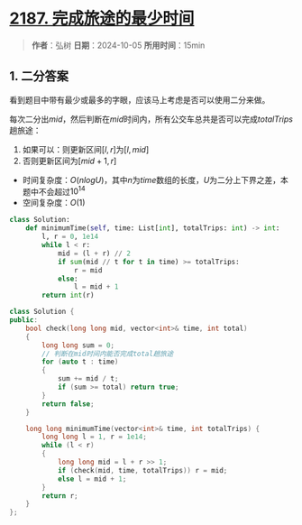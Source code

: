 # [2187. 完成旅途的最少时间](https://leetcode.cn/problems/minimum-time-to-complete-trips/description/)

> **作者**：弘树
> **日期**：2024-10-05
> **所用时间**：15min

## 1. 二分答案

看到题目中带有最少或最多的字眼，应该马上考虑是否可以使用二分来做。

每次二分出$mid$，然后判断在$mid$时间内，所有公交车总共是否可以完成$totalTrips$趟旅途：

1. 如果可以：则更新区间$[l, r]$为$[l, mid]$
2. 否则更新区间为$[mid + 1, r]$

- 时间复杂度：$O(nlogU)$，其中$n$为$time$数组的长度，$U$为二分上下界之差，本题中不会超过$10^{14}$
- 空间复杂度：$O(1)$

```python
class Solution:
    def minimumTime(self, time: List[int], totalTrips: int) -> int:
        l, r = 0, 1e14
        while l < r:
            mid = (l + r) // 2
            if sum(mid // t for t in time) >= totalTrips:
                r = mid
            else:
                l = mid + 1
        return int(r)
```

```C++
class Solution {
public:
    bool check(long long mid, vector<int>& time, int total)
    {
        long long sum = 0;
        // 判断在mid时间内能否完成total趟旅途
        for (auto t : time)
        {
            sum += mid / t;
            if (sum >= total) return true;
        }
        return false;
    }

    long long minimumTime(vector<int>& time, int totalTrips) {
        long long l = 1, r = 1e14;
        while (l < r)
        {
            long long mid = l + r >> 1;
            if (check(mid, time, totalTrips)) r = mid;
            else l = mid + 1;
        }
        return r;
    }
};
```